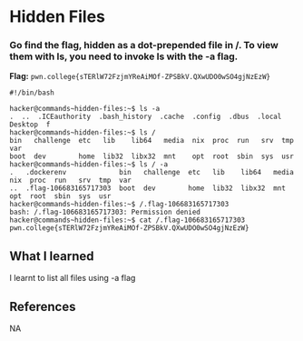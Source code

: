# Hidden Files

### Go find the flag, hidden as a dot-prepended file in /. To view them with ls, you need to invoke ls with the -a flag.

**Flag:** `pwn.college{sTERlW72FzjmYReAiMOf-ZPSBkV.QXwUDO0wSO4gjNzEzW}`

```
#!/bin/bash

hacker@commands~hidden-files:~$ ls -a
.  ..  .ICEauthority  .bash_history  .cache  .config  .dbus  .local  Desktop  f
hacker@commands~hidden-files:~$ ls /
bin   challenge  etc   lib    lib64   media  nix  proc  run   srv  tmp  var
boot  dev        home  lib32  libx32  mnt    opt  root  sbin  sys  usr
hacker@commands~hidden-files:~$ ls / -a
.   .dockerenv             bin   challenge  etc   lib    lib64   media  nix  proc  run   srv  tmp  var
..  .flag-106683165717303  boot  dev        home  lib32  libx32  mnt    opt  root  sbin  sys  usr
hacker@commands~hidden-files:~$ /.flag-106683165717303
bash: /.flag-106683165717303: Permission denied
hacker@commands~hidden-files:~$ cat /.flag-106683165717303
pwn.college{sTERlW72FzjmYReAiMOf-ZPSBkV.QXwUDO0wSO4gjNzEzW}
```

## What I learned

I learnt to list all files using -a flag

## References

NA
